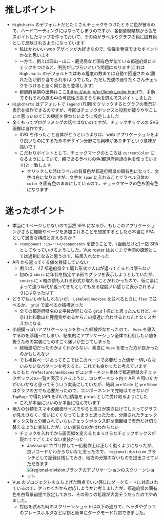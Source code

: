 # 推しポイント

- `Highcharts` のデフォルトだとたくさんチェックをつけたときに色が被るので、ハードコーディングにはなってしまうのですが、各都道府県旗から色をスポイトしたマップを作っておいて、その色がラベルやグラフの色に固有色として反映されるようになっています
  - 私はかわいい web デザインが大好きなので、個性を発揮できたポイントかなと思います
  - 一方で、例えば岡山・山口・鹿児島など固有色が似ている都道府県にチェックをつけると、判別がしづらいという問題はあります(これは `Highcharts` のデフォルトではある程度の数までは自動で回避される(離れた色が割り当てられる)ようでした。ただし先述の通りたくさんチェックをつけると全く同じ色も登場します)
  - 都道府県旗の出典はここ(https://uub.jp/prf/kenki_color.html)で、手動でそれぞれの旗の中の可読性の高そうな色を選んでスポイトしました
- `Highcharts` はデフォルトで `legend` (凡例)をクリックするとグラフの表示非表示を操作できるのですが、今回はチェックボックスと役割が被りややこしいと思ったのでこの機能を使わないように設定しました
- 全くもってプログラミングの話ではないのですが、チェックボックスの SVG 画像は自作です。
  - SVG を作ったこと自体がどうというよりは、web アプリケーションをより良いものにするためのデザイン分野にも興味がありますという意味が強いです
  - こだわりポイントとして、チェックマークのところは `currentColor` になるようにしていて、親であるラベルの色(都道府県旗の色を使っています)と一致します。
    - クリックした時はラベルの背景色が都道府県県の固有色になって、文字は白になりますが、文字を `span` に入れることでラベル自体の `color` を固有色のままにしているので、チェックマークの色も固有色になります

# 迷ったポイント

- 本当に 1 ページしかないので当然 SPA になるが、もしこのアプリケーションがさらに機能やページを追加されることを想定するとしたら本当に SPA として適当な構成と言えるのか？
  - `<component :is="'></component>` を使うことで、(面倒だけど)一応 SPA としてやっていけるようにした。Vue router はあくまで今回の課題としては過剰になると思うので、結局入れなかった
- API から返ってくる値を検証していない
  - 例えば、 47 都道府県全て同じ形式で人口が返ってくるとは限らない
  - 初めは `xAxis` に年代を指定する形でグラフを表示しようとしていたが、 `series` に x 軸の値も入れる形式が取れることがわかったので、仮に県によって違う年代が返ってきたとしてもある程度いい感じに表示されるようにはなったはず
- どうでもいいかもしれないが、 `LabeledCheckbox` を並べるときに `flex` で並べるか、 `grid` で並べるか結構迷った
  - 全ての都道府県名の文字数が同じなら `grid` 1 択だと思ったんだけど、神奈川と和歌山と鹿児島があるからこの県達に合わせるとなんとなくスカスカになる
- 小規模っぽいアプリケーションを作った経験がなかったので、 `Vuex` を導入するのを躊躇ってしまい、結果的にアプリケーション全体で利用したい値を扱うための実装にものすごく迷いが生じてしまった
  - 結局適切だったのかよくわからない、素直に `Vuex` を使った方が良かったのかもしれない
  - でも複数ページあってそこではこのページで必要だった値が一切いらないみたいなパターンを考えると、これでも良かったと考えています
- もともと `PrefectureCheckboxes` がコンポーネント単体で都道府県のチェックボックスの一覧を表示できるように、コンポーネント内で API を叩いた方がいいかなと思ってそういう実装にしていたが、結局 `prefCode` と `prefName` はグラフの方でも必要だったので、コンポーネントで完結はできないが `TopPage` で得た(API を叩いた)情報を props として受け取るようにした
  - これが本当にいいのか本当に悩んでいます
- 地方の分類をスマホの画面サイズでやると高さが突き抜けてしまってグラフが見えづらく、使いにくくなってしまうと思ったため、分類されたチェックボックス群と分類されていないチェックボックス群を画面幅で表示だけ切り替えるように実装したが、いい実装なのかはわからない
  - チェックを入れてから画面幅を変えるとまっさらなチェックボックスが現れてすごくよくない実装だった
    - Javascript でゴリ押して一応動作上は正しく動くようになったが、良いコードかわからないなと思ったので、 `regional-division` ブランチとして記録は残しておき、地方の分類のないものを提出させていただきます
    - ![regional-divisionブランチのアプリケーションのスクリーンショット](https://user-images.githubusercontent.com/74708840/169922976-09142936-7685-4f88-b44c-9945309ed004.png)
- Vue のプロジェクトを立ち上げた時点でいい感じにダークモードに対応されているので、せっかくだから対応しようかと考えましたが、都道府県の固有色を白背景前提で設定しており、その周りの処理が大変そうだったのでやめました。
  - 対応を試みた時のスクリーンショットは以下の通りで、ヘッダやグラフのプレースホルダなどは割と簡単にダークモード対応できました。
